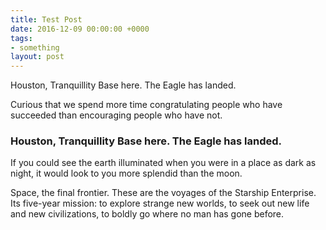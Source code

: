 ```yaml
---
title: Test Post
date: 2016-12-09 00:00:00 +0000
tags:
- something
layout: post
---
```

Houston, Tranquillity Base here. The Eagle has landed.

Curious that we spend more time congratulating people who have succeeded than encouraging people who have not.

### Houston, Tranquillity Base here. The Eagle has landed.

If you could see the earth illuminated when you were in a place as dark as night, it would look to you more splendid than the moon.

Space, the final frontier. These are the voyages of the Starship Enterprise. Its five-year mission: to explore strange new worlds, to seek out new life and new civilizations, to boldly go where no man has gone before.